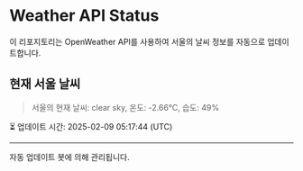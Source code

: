 
# Weather API Status

이 리포지토리는 OpenWeather API를 사용하여 서울의 날씨 정보를 자동으로 업데이트합니다.

## 현재 서울 날씨
> 서울의 현재 날씨: clear sky, 온도: -2.66°C, 습도: 49%

⏳ 업데이트 시간: 2025-02-09 05:17:44 (UTC)

---
자동 업데이트 봇에 의해 관리됩니다.
